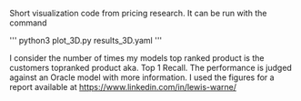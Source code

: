 Short visualization code from pricing research. It can be run with the command

'''
python3 plot\_3D.py results\_3D.yaml
'''

I consider the number of times my models top ranked product is the customers topranked product aka. Top 1 Recall. The performance is judged against an Oracle model with more information. I used the figures for a report available at https://www.linkedin.com/in/lewis-warne/


